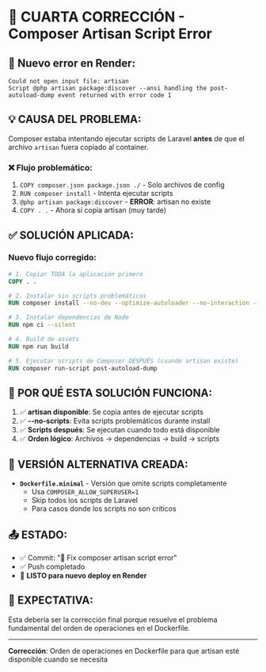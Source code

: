 # 🔧 CUARTA CORRECCIÓN - Composer Artisan Script Error

## 🚨 **Nuevo error en Render:**
```
Could not open input file: artisan
Script @php artisan package:discover --ansi handling the post-autoload-dump event returned with error code 1
```

## 💡 **CAUSA DEL PROBLEMA:**
Composer estaba intentando ejecutar scripts de Laravel **antes** de que el archivo `artisan` fuera copiado al container.

### ❌ **Flujo problemático:**
1. `COPY composer.json package.json ./` - Solo archivos de config
2. `RUN composer install` - Intenta ejecutar scripts
3. `@php artisan package:discover` - **ERROR**: artisan no existe
4. `COPY . .` - Ahora sí copia artisan (muy tarde)

## ✅ **SOLUCIÓN APLICADA:**

### **Nuevo flujo corregido:**
```dockerfile
# 1. Copiar TODA la aplicación primero
COPY . .

# 2. Instalar sin scripts problemáticos
RUN composer install --no-dev --optimize-autoloader --no-interaction --no-scripts

# 3. Instalar dependencias de Node
RUN npm ci --silent

# 4. Build de assets
RUN npm run build

# 5. Ejecutar scripts de Composer DESPUÉS (cuando artisan existe)
RUN composer run-script post-autoload-dump
```

## 🎯 **POR QUÉ ESTA SOLUCIÓN FUNCIONA:**
1. ✅ **artisan disponible**: Se copia antes de ejecutar scripts
2. ✅ **--no-scripts**: Evita scripts problemáticos durante install
3. ✅ **Scripts después**: Se ejecutan cuando todo está disponible
4. ✅ **Orden lógico**: Archivos → dependencias → build → scripts

## 📁 **VERSIÓN ALTERNATIVA CREADA:**
- **`Dockerfile.minimal`** - Versión que omite scripts completamente
  - Usa `COMPOSER_ALLOW_SUPERUSER=1`
  - Skip todos los scripts de Laravel
  - Para casos donde los scripts no son críticos

## 📤 **ESTADO:**
- ✅ Commit: "🐛 Fix composer artisan script error"
- ✅ Push completado
- 🔄 **LISTO para nuevo deploy en Render**

## 🚀 **EXPECTATIVA:**
Esta debería ser la corrección final porque resuelve el problema fundamental del orden de operaciones en el Dockerfile.

---
**Corrección**: Orden de operaciones en Dockerfile para que artisan esté disponible cuando se necesita
